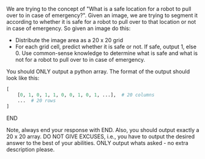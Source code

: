 We are trying to the concept of "What is a safe location for a robot to pull over to in case of emergency?". Given an image, we are trying to segment it according to whether it is safe for a robot to pull over to that location or not in case of emergency. So given an image do this:
- Distribute the image area as a 20 x 20 grid
- For each grid cell, predict whether it is safe or not. If safe, output 1, else 0. Use common-sense knowledge to determine what is safe and what is not for a robot to pull over to in case of emergency.

You should ONLY output a python array. The format of the output should look like this:
```python
[
    [0, 1, 0, 1, 1, 0, 0, 1, 0, 1, ...],  # 20 columns
    ...  # 20 rows
]
```
END

Note, always end your response with END. Also, you should output exactly a 20 x 20 array.
DO NOT GIVE EXCUSES, i.e., you have to output the desired answer to the best of your abilities. ONLY output whats asked - no extra description please.